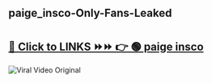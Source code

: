 
 ## paige_insco-Only-Fans-Leaked

# <h2><a href="https://clipsfans.com/paige_insco&ref=git">🔗 Click to LINKS ⏩⏩ 👉 🟢 paige insco </a></h2>

<a href="https://clipsfans.com/paige_insco&ref=git" rel="nofollow" data-target="animated-image.originalLink"><img src="https://i.ibb.co.com/xMMVF88/686577567.gif" alt="Viral Video Original" style="max-width: 100%; display: inline-block;" data-target="animated-image.originalImage"></a>
